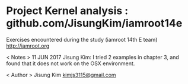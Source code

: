 # Project Kernel analysis : github.com/JisungKim/iamroot14e
Exercises encountered during the study (iamroot 14th E team)
http://iamroot.org

< Notes >
11 JUN 2017
Jisung Kim:
I tried 2 examples in chapter 3, and found that it does not work on the OSX environment.

< Author >
Jisung Kim	kimjs3115@gmail.com
